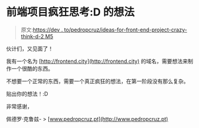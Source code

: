# 前端项目疯狂思考:D 的想法

> 原文:[https://dev . to/pedropcruz/ideas-for-front-end-project-crazy-think-d-2 M5](https://dev.to/pedropcruz/ideas-for-front-end-project-crazy-think-d-2m5)

伙计们，又见面了！

我有一个名为 [http://frontend.city](http://frontend.city) 的域名，需要想法来制作一个很酷的东西。

不想要一个正常的东西，需要一个真正疯狂的想法，在第一阶段没有那么复杂。

贴出你的想法！:D

非常感谢，

佩德罗·克鲁兹- > [www.pedropcruz.pt](http://www.pedropcruz.pt)